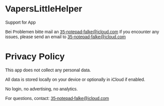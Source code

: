 # VapersLittleHelper
Support for App

Bei Problemen bitte mail an 35-notepad-falke@icloud.com
If you encounter any issues, please send an email to 35-notepad-falke@icloud.com

<!DOCTYPE html>
<html lang="en">
<head>
  <meta charset="UTF-8">
  <title>Privacy Policy – Vapers Little Helper</title>
</head>
<body style="font-family: sans-serif;">
  <h1>Privacy Policy</h1>

  <p>This app does not collect any personal data.</p>
  <p>All data is stored locally on your device or optionally in iCloud if enabled.</p>
  <p>No login, no advertising, no analytics.</p>
  <p>For questions, contact: <a href="mailto:35-notepad-falke@icloud.com">35-notepad-falke@icloud.com</a></p>
</body>
</html>
